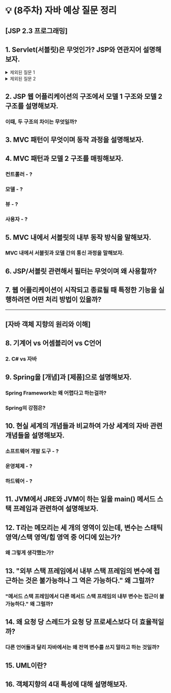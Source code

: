 # 💡 (8주차) 자바 예상 질문 정리

## [JSP 2.3 프로그래밍]

## 1. Servlet(서블릿)은 무엇인가? JSP와 연관지어 설명해보자.

<details>
  <summary> 제외된 질문 1 </summary>
  - 서블릿은 HTTP 방식에 따라 알맞은 메서드를 재정의해서 구현해야 한다. 이때, 어느 메서드를 사용해서 재정의하는가? 또, 해당 메서드의 파라미터는 어떤 것을 의미하는가?
</details>

<details>
  <summary> 제외된 질문 2 </summary>
  - 서블릿을 등록하려면 두 가지를 설정해야 한다. 즉, 서블릿으로 사용할 클래스를 등록한 후 서블릿은 어떤 URL을 처리할 지 매핑 정보를 등록해야한다. 이때, 매핑하는 방법은 어떤 것들이 있는가?
</details>

## 2. JSP 웹 어플리케이션의 구조에서 모델 1 구조와 모델 2 구조를 설명해보자.

### 이때, 두 구조의 차이는 무엇일까?

## 3. MVC 패턴이 무엇이며 동작 과정을 설명해보자.

## 4. MVC 패턴과 모델 2 구조를 매핑해보자.

### 컨트롤러 - ?

### 모델 - ?

### 뷰 - ?

### 사용자 - ?

## 5. MVC 내에서 서블릿의 내부 동작 방식을 말해보자.

### MVC 내에서 서블릿과 모델 간의 통신 과정을 말해보자.

## 6. JSP/서블릿 관련해서 필터는 무엇이며 왜 사용할까?

## 7. 웹 어플리케이션이 시작되고 종료될 때 특정한 기능을 실행하려면 어떤 처리 방법이 있을까?

---

## [자바 객체 지향의 원리와 이해]

## 8. 기계어 vs 어셈블리어 vs C언어

### 2. C# vs 자바

## 9. Spring을 [개념]과 [제품]으로 설명해보자.

### Spring Framework는 왜 어렵다고 하는걸까?

### Spring의 강점은?

## 10. 현실 세계의 개념들과 비교하여 가상 세계의 자바 관련 개념들을 설명해보자.

### 소프트웨어 개발 도구 - ?

### 운영체제 - ?

### 하드웨어 - ?

## 11. JVM에서 JRE와 JVM이 하는 일을 main() 메서드 스택 프레임과 관련하여 설명해보자.

## 12. T라는 메모리는 세 개의 영역이 있는데, 변수는 스태틱 영역/스택 영역/힙 영역 중 어디에 있는가?

### 왜 그렇게 생각했는가?

## 13. "외부 스택 프레임에서 내부 스택 프레임의 변수에 접근하는 것은 불가능하나 그 역은 가능하다." 왜 그럴까?

### "메서드 스택 프레임에서 다른 메서드 스택 프레임의 내부 변수는 접근이 불가능하다." 왜 그럴까?

## 14. 왜 요청 당 스레드가 요청 당 프로세스보다 더 효율적일까?

### 다른 언어들과 달리 자바에서는 왜 전역 변수를 쓰지 말라고 하는 것일까?

## 15. UML이란?

## 16. 객체지향의 4대 특성에 대해 설명해보자.
